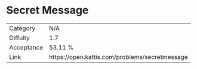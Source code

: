 # Secret Message

<table>
    <tr>
        <td>Category</td>
        <td>N/A</td>
    </tr>
    <tr>
        <td>Diffulty</td>
        <td>1.7</td>
    </tr>
    <tr>
        <td>Acceptance</td>
        <td>53.11 %</td>
    </tr>
    <tr>
        <td>Link</td>
        <td>https://open.kattis.com/problems/secretmessage</td>
    </tr>
</table>